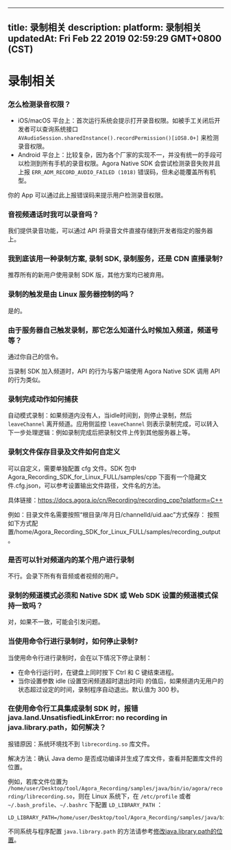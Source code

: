 
---
title: 录制相关
description: 
platform: 录制相关
updatedAt: Fri Feb 22 2019 02:59:29 GMT+0800 (CST)
---
# 录制相关
### 怎么检测录音权限？

* iOS/macOS 平台上：首次运行系统会提示打开录音权限。如被手工关闭后开发者可以查询系统接口 `AVAudioSession.sharedInstance().recordPermission()[iOS8.0+]` 来检测录音权限。 
* Android 平台上：比较复杂，因为各个厂家的实现不一，并没有统一的手段可以检测到所有手机的录音权限。Agora Native SDK 会尝试检测录音失败并且上报 `ERR_ADM_RECORD_AUDIO_FAILED (1018)` 错误码，但未必能覆盖所有机型。

你的 App 可以通过此上报错误码来提示用户检测录音权限。

### 音视频通话时我可以录音吗？

我们提供录音功能，可以通过 API 将录音文件直接存储到开发者指定的服务器上。

### 我到底该用一种录制方案, 录制 SDK, 录制服务，还是 CDN 直播录制?

推荐所有的新用户使用录制 SDK 版，其他方案均已被弃用。

### 录制的触发是由 Linux 服务器控制的吗？
是的。

### 由于服务器自己触发录制，那它怎么知道什么时候加入频道，频道号等？
通过你自己的信令。

当录制 SDK 加入频道时，API 的行为与客户端使用 Agora Native SDK 调用 API 的行为类似。

### 录制完成动作如何捕获

自动模式录制：如果频道内没有人，当idle时间到，则停止录制，然后 `leaveChannel` 离开频道。应用侧监控 `leaveChannel` 则表示录制完成，可以转入下一步处理逻辑：例如录制完成后把录制文件上传到其他服务器上等。

### 录制文件保存目录及文件如何自定义

可以自定义，需要单独配置 cfg 文件。SDK 包中 Agora_Recording_SDK_for_Linux_FULL/samples/cpp 下面有一个隐藏文件.cfg.json，可以参考设置输出文件路径，文件名的方法。

具体链接：https://docs.agora.io/cn/Recording/recording_cpp?platform=C++

例如：目录文件名需要按照“根目录/年月日/channelId/uid.aac”方式保存： 按照如下方式配置/home/Agora_Recording_SDK_for_Linux_FULL/samples/recording_output。

### 是否可以针对频道内的某个用户进行录制
不行。会录下所有有音频或者视频的用户。

### 录制的频道模式必须和 Native SDK 或 Web SDK 设置的频道模式保持一致吗？
对，如果不一致，可能会引发问题。

### 当使用命令行进行录制时，如何停止录制?

当使用命令行进行录制时，会在以下情况下停止录制：

* 在命令行运行时，在键盘上同时按下 Ctrl 和 C 键结束进程。
* 当你设置参数 idle (设置空闲频道超时退出时间) 的值后，如果频道内无用户的状态超过设定的时间，录制程序自动退出。默认值为 300 秒。

### 在使用命令行工具集成录制 SDK 时，报错 java.land.UnsatisfiedLinkError: no recording in java.library.path，如何解决？

报错原因：系统环境找不到 `librecording.so` 库文件。

解决方法：确认 Java demo 是否成功编译并生成了库文件，查看并配置库文件的位置。

例如，若库文件位置为 `/home/user/Desktop/tool/Agora_Recording/samples/java/bin/io/agora/recording/librecording.so`，则在 Linux 系统下，在 `/etc/profile` 或者 `~/.bash_profile`、`~/.bashrc` 下配置 `LD_LIBRARY_PATH` ：
```
LD_LIBRARY_PATH=/home/user/Desktop/tool/Agora_Recording/samples/java/bin/io/agora/recording/librecording.so
```

不同系统与程序配置 `java.library.path` 的方法请参考[修改java.library.path的位置](https://blog.csdn.net/quqibing001/article/details/51201768)。
